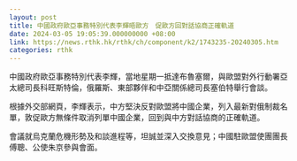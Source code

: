 ```yaml
---
layout: post
title: 中國政府歐亞事務特別代表李輝晤歐方　促歐方回對話協商正確軌道
date: 2024-03-05 19:05:39.000000000 +08:00
link: https://news.rthk.hk/rthk/ch/component/k2/1743235-20240305.htm
categories: rthk
---
```


中國政府歐亞事務特別代表李輝，當地星期一抵達布魯塞爾，與歐盟對外行動署亞太總司長科旺斯特倫，俄羅斯、東部夥伴和中亞關係總司長塞伯特舉行會談。

根據外交部網頁，李輝表示，中方堅決反對歐盟將中國企業，列入最新對俄制裁名單，敦促歐方無條件取消列單中國企業，回到與中方對話協商的正確軌道。

會議就烏克蘭危機形勢及和談進程等，坦誠並深入交換意見；中國駐歐盟使團團長傅聰、公使朱京參與會面。
